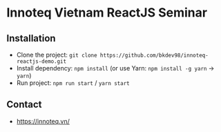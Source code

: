 # Innoteq Vietnam ReactJS Seminar

## Installation
* Clone the project: `git clone https://github.com/bkdev98/innoteq-reactjs-demo.git`
* Install dependency: `npm install` (or use Yarn: `npm install -g yarn` -> `yarn`)
* Run project: `npm run start` / `yarn start`

## Contact
* https://innoteq.vn/